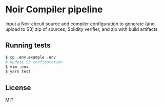 # Noir Compiler pipeline

Input a Noir circuit source and compiler configuration to generate (and upload to S3) zip of sources, Solidity verifier, and zip with build artifacts.

## Running tests

```sh
$ cp .env.example .env
# Update S3 configuration
$ vim .env
$ yarn test
```

## License

MIT
